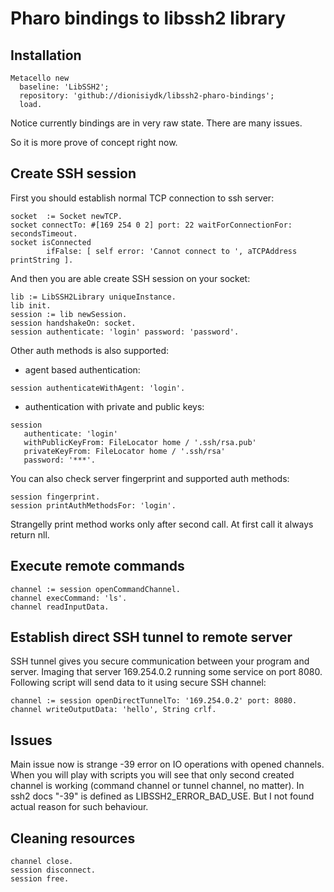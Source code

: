 # Pharo bindings to libssh2 library

## Installation 
```Smalltalk
Metacello new
  baseline: 'LibSSH2';
  repository: 'github://dionisiydk/libssh2-pharo-bindings';
  load.
```
Notice currently bindings are in very raw state. There are many issues.

So it is more prove of concept right now. 
## Create SSH session
First you should establish normal TCP connection to ssh server:
```Smalltalk
socket  := Socket newTCP.
socket connectTo: #[169 254 0 2] port: 22 waitForConnectionFor: secondsTimeout.
socket isConnected
		ifFalse: [ self error: 'Cannot connect to ', aTCPAddress printString ].
```
And then you are able create SSH session on your socket: 
```Smalltalk
lib := LibSSH2Library uniqueInstance.
lib init.
session := lib newSession.
session handshakeOn: socket.
session authenticate: 'login' password: 'password'.
```
Other auth methods is also supported:
- agent based authentication:
```Smalltalk
session authenticateWithAgent: 'login'.
```
- authentication with private and public keys:
```Smalltalk
session 
   authenticate: 'login' 
   withPublicKeyFrom: FileLocator home / '.ssh/rsa.pub' 
   privateKeyFrom: FileLocator home / '.ssh/rsa'
   password: '***'.
```
You can also check server fingerprint and supported auth methods:
```Smalltalk
session fingerprint. 
session printAuthMethodsFor: 'login'.  
```
Strangelly print method works only after second call. At first call it always return nll.

## Execute remote commands
```Smalltalk
channel := session openCommandChannel.
channel execCommand: 'ls'.
channel readInputData.
```
## Establish direct SSH tunnel to remote server
SSH tunnel gives you secure communication between your program and server.
Imaging that server 169.254.0.2 running some service on port 8080. Following script will send data to it using secure SSH channel:
```Smalltalk
channel := session openDirectTunnelTo: '169.254.0.2' port: 8080.
channel writeOutputData: 'hello', String crlf.
```
## Issues
Main issue now is strange -39 error on IO operations with opened channels.
When you will play with scripts you will see that only second created channel is working (command channel or tunnel channel, no matter).
In ssh2 docs "-39" is defined as LIBSSH2_ERROR_BAD_USE. But I not found actual reason for such behaviour.

## Cleaning resources
```Smalltalk
channel close.
session disconnect.
session free.
```
